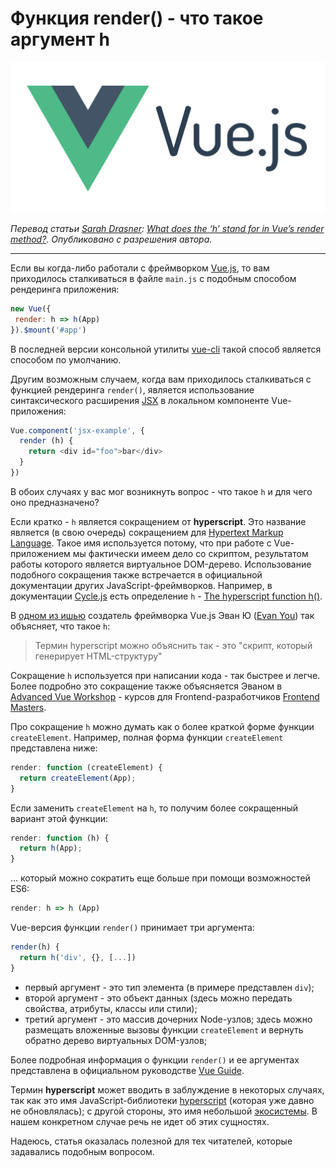 # Функция render() - что такое аргумент h

![logo](./images/logo.png)

*Перевод статьи [Sarah Drasner](https://sarahdrasnerdesign.com/): [What does the ‘h’ stand for in Vue’s render method?](https://css-tricks.com/what-does-the-h-stand-for-in-vues-render-method/). Опубликовано с разрешения автора.*

***

Если вы когда-либо работали с фреймворком [Vue.js](https://ru.vuejs.org/), то вам приходилось сталкиваться в файле `main.js` с подобным способом рендеринга приложения:

```js
new Vue({
 render: h => h(App)
}).$mount('#app')
```

В последней версии консольной утилиты [vue-cli](https://github.com/vuejs/vue-cli) такой способ является способом по умолчанию.

Другим возможным случаем, когда вам приходилось сталкиваться с функцией рендеринга `render()`, является использование синтаксического расширения [JSX](https://jsx.github.io/) в локальном компоненте Vue-приложения:

```js
Vue.component('jsx-example', {
  render (h) {
    return <div id="foo">bar</div>
  }
})
```

В обоих случаях у вас мог возникнуть вопрос - что такое `h` и для чего оно предназначено?

Если кратко - `h` является сокращением от **hyperscript**. Это название является (в свою очередь) сокращением для [Hypertext Markup Language](https://ru.wikipedia.org/wiki/HTML). Такое имя используется потому, что при работе с Vue-приложением мы фактически имеем дело со скриптом, результатом работы которого является виртуальное DOM-дерево. Использование подобного сокращения также встречается в официальной документации других JavaScript-фреймворков. Например, в документации [Cycle.js](https://cycle.js.org/) есть определение `h` - [The hyperscript function h()](https://cycle.js.org/api/dom.html#api-h).

В [одном из ишью](https://github.com/vuejs/babel-plugin-transform-vue-jsx/issues/6) создатель фреймворка Vue.js Эван Ю ([Evan You](https://twitter.com/youyuxi)) так объясняет, что такое `h`:

> Термин hyperscript можно объяснить так - это "скрипт, который генерирует HTML-структуру"

Сокращение `h` используется при написании кода - так быстрее и легче. Более подробно это сокращение также объясняется Эваном в [Advanced Vue Workshop](https://frontendmasters.com/courses/advanced-vue/render-function-api/) - курсов для Frontend-разработчиков [Frontend Masters](https://frontendmasters.com/).

Про сокращение `h` можно думать как о более краткой форме функции `createElement`. Например, полная форма функции `createElement` представлена ниже:

```js
render: function (createElement) {
  return createElement(App);
}
```

Если заменить `createElement` на `h`, то получим более сокращенный вариант этой функции:

```js
render: function (h) {
  return h(App);
}
```

... который можно сократить еще больше при помощи возможностей ES6:

```js
render: h => h (App)
```

Vue-версия функции `render()` принимает три аргумента:

```js
render(h) {
  return h('div', {}, [...])
}
```

* первый аргумент - это тип элемента (в примере представлен `div`);
* второй аргумент - это объект данных (здесь можно передать свойства, атрибуты, классы или стили);
* третий аргумент - это массив дочерних Node-узлов; здесь можно размещать вложенные вызовы функции `createElement` и вернуть обратно дерево виртуальных DOM-узлов;

Более подробная информация о функции `render()` и ее аргументах представлена в официальном руководстве [Vue Guide](https://ru.vuejs.org/v2/guide/render-function.html#%D0%90%D1%80%D0%B3%D1%83%D0%BC%D0%B5%D0%BD%D1%82%D1%8B-createElement).

Термин **hyperscript** может вводить в заблуждение в некоторых случаях, так как это имя JavaScript-библиотеки [hyperscript](https://github.com/hyperhype/hyperscript) (которая уже давно не обновлялась); с другой стороны, это имя небольшой [экосистемы](https://github.com/hyperhype/hyperscript#ecosystem). В нашем конкретном случае речь не идет об этих сущностях.

Надеюсь, статья оказалась полезной для тех читателей, которые задавались подобным вопросом.
